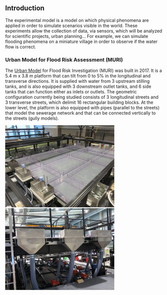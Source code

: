## Introduction
The experimental model is a model on which physical phenomena are applied in order to simulate scenarios visible in the world. These experiments allow the collection of data, via sensors, which will be analyzed for scientific projects, urban planning...  For example, we can simulate flooding phenomena on a miniature village in order to observe if the water flow is correct.  


### Urban Model for Flood Risk Assessment (MURI)

The [Urban Model](https://riverhydraulics.inrae.fr/outils/hhlab/inondations-en-ville/) for Flood Risk Investigation (MURI) was built in 2017. It is a 5.4 m x 3.8 m platform that can tilt from 0 to 5% in the longitudinal and transverse directions. It is supplied with water from 3 upstream stilling tanks, and is also equipped with 3 downstream outlet tanks, and 6 side tanks that can function either as inlets or outlets. The geometric configuration currently being studied consists of 3 longitudinal streets and 3 transverse streets, which delimit 16 rectangular building blocks. At the lower level, the platform is also equipped with pipes (parallel to the streets) that model the sewerage network and that can be connected vertically to the streets (gully models).
<p float="left">
<img src="StateOfArt/Muri.jpg" width="350" />
<img src="StateOfArt/Muri02.jpg" width="350" />
</p>
